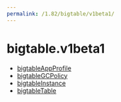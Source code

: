 ```yaml
---
permalink: /1.82/bigtable/v1beta1/
---
```


# bigtable.v1beta1



* [bigtableAppProfile](bigtableAppProfile.md)
* [bigtableGCPolicy](bigtableGCPolicy.md)
* [bigtableInstance](bigtableInstance.md)
* [bigtableTable](bigtableTable.md)